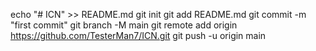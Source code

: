 echo "# ICN" >> README.md
git init
git add README.md
git commit -m "first commit"
git branch -M main
git remote add origin https://github.com/TesterMan7/ICN.git
git push -u origin main

